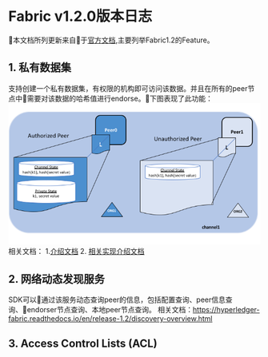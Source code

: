 # Fabric v1.2.0版本日志

本文档所列更新来自于[官方文档](http://hyperledger-fabric.readthedocs.io/en/release-1.2/whatsnew.html),主要列举Fabric1.2的Feature。

## 1. 私有数据集
支持创建一个私有数据集，有权限的机构即可访问该数据。并且在所有的peer节点中需要对该数据的哈希值进行endorse。下图表现了此功能：
![私有数据集](images/PrivateDataConcept-2.png)
相关文档：
1.[介绍文档](https://hyperledger-fabric.readthedocs.io/en/release-1.2/private-data/private-data.html)
2. [相关实现介绍文档](https://hyperledger-fabric.readthedocs.io/en/release-1.2/private-data-arch.html)

## 2. 网络动态发现服务
SDK可以通过该服务动态查询peer的信息，包括配置查询、peer信息查询、endorser节点查询、本地peer节点查询。
相关文档：https://hyperledger-fabric.readthedocs.io/en/release-1.2/discovery-overview.html

## 3. Access Control Lists (ACL)